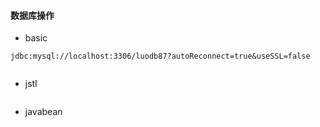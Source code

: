 #### 数据库操作

* basic

```
jdbc:mysql://localhost:3306/luodb87?autoReconnect=true&useSSL=false


```

* jstl

```

```

* javabean